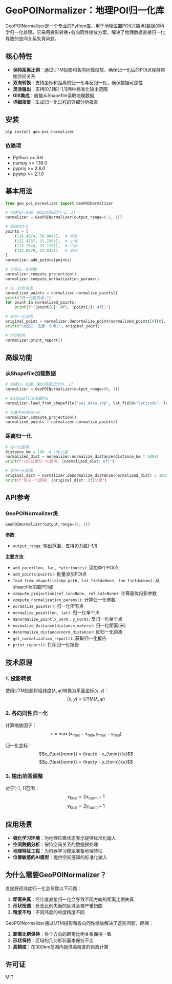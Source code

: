 # GeoPOINormalizer：地理POI归一化库

GeoPOINormalizer是一个专业的Python库，用于地理位置POI(兴趣点)数据的科学归一化处理。它采用投影转换+各向同性缩放方案，解决了地理数据直接归一化导致的空间关系失真问题。

## 核心特性

- **保持距离比例**：通过UTM投影和各向同性缩放，确保归一化后的POI点保持原始空间关系
- **双向转换**：支持坐标和距离的归一化与反归一化，确保数据可逆性
- **灵活输出**：支持[0,1]和[-1,1]两种标准化输出范围
- **GIS集成**：直接从Shapefile读取地理数据
- **详细报告**：生成归一化过程的详细分析报告

## 安装

```bash
pip install geo-poi-normalizer
```

### 依赖项

- Python >= 3.6
- numpy >= 1.18.0
- pyproj >= 2.6.0
- pyshp >= 2.1.0

## 基本用法

```python
from geo_poi_normalizer import GeoPOINormalizer

# 创建归一化器，输出范围设为[-1, 1]
normalizer = GeoPOINormalizer(output_range=(-1, 1))

# 添加POI点
points = [
    (116.4074, 39.9042),  # 北京
    (121.4737, 31.2304),  # 上海
    (113.2644, 23.1291),  # 广州
    (114.0579, 22.5431)   # 深圳
]
normalizer.add_points(points)

# 计算归一化参数
normalizer.compute_projection()
normalizer.compute_normalization_params()

# 归一化所有点
normalized_points = normalizer.normalize_points()
print("归一化后的点:")
for point in normalized_points:
    print(f"({point[0]:.4f}, {point[1]:.4f})")

# 反归一化示例
original_point = normalizer.denormalize_point(normalized_points[0][0], normalized_points[0][1])
print("\n反归一化第一个点:", original_point)

# 打印报告
normalizer.print_report()
```

## 高级功能

### 从Shapefile加载数据

```python
# 创建归一化器，输出范围设为[0, 1]
normalizer = GeoPOINormalizer(output_range=(0, 1))

# 从shapefile加载POI
normalizer.load_from_shapefile("poi_data.shp", lat_field="latitude", lon_field="longitude")

# 计算并应用归一化
normalizer.compute_projection()
normalized_points = normalizer.normalize_points()
```

### 距离归一化

```python
# 归一化距离
distance_km = 100  # 100公里
normalized_dist = normalizer.normalize_distance(distance_km * 1000)
print(f"100公里归一化距离: {normalized_dist:.6f}")

# 反归一化距离
original_dist = normalizer.denormalize_distance(normalized_dist) / 1000
print(f"反归一化距离: {original_dist:.2f}公里")
```

## API参考

### GeoPOINormalizer类

```python
GeoPOINormalizer(output_range=(0, 1))
```

**参数**:
- `output_range`: 输出范围，支持(0,1)或(-1,1)

**主要方法**:

- `add_point(lon, lat, *attributes)`: 添加单个POI点
- `add_points(points)`: 批量添加POI点
- `load_from_shapefile(shp_path, lat_field=None, lon_field=None)`: 从shapefile加载POI点
- `compute_projection(ref_lon=None, ref_lat=None)`: 计算最优投影参数
- `compute_normalization_params()`: 计算归一化参数
- `normalize_points()`: 归一化所有点
- `normalize_point(lon, lat)`: 归一化单个点
- `denormalize_point(x_norm, y_norm)`: 反归一化单个点
- `normalize_distance(distance_meters)`: 归一化距离(米)
- `denormalize_distance(norm_distance)`: 反归一化距离
- `get_normalization_report()`: 获取归一化报告
- `print_report()`: 打印归一化报告

## 技术原理

### 1. 投影转换
使用UTM投影将经纬度$(λ, φ)$转换为平面坐标$(x, y)$：
$$(x, y) = \text{UTM}(λ, φ)$$

### 2. 各向同性归一化
计算缩放因子：
$$s = \max(x_{\max} - x_{\min}, y_{\max} - y_{\min})$$

归一化坐标：
$$x_{\text{norm}} = \frac{x - x_{\min}}{s}$$
$$y_{\text{norm}} = \frac{y - y_{\min}}{s}$$

### 3. 输出范围调整
对于[-1, 1]范围：
$$x_{\text{final}} = 2x_{\text{norm}} - 1$$
$$y_{\text{final}} = 2y_{\text{norm}} - 1$$

## 应用场景

- **强化学习环境**：为地理位置状态表示提供标准化输入
- **空间数据分析**：保持空间关系的数据预处理
- **地理特征工程**：为机器学习模型准备地理特征
- **位置敏感的AI模型**：提供空间感知的标准化输入

## 为什么需要GeoPOINormalizer？

直接将经纬度归一化会导致以下问题：

1. **距离失真**：经纬度直接归一化会导致不同方向的距离比例失真
2. **形状扭曲**：长宽比例失衡的区域会被严重扭曲
3. **精度不均**：不同纬度的经度精度不同

GeoPOINormalizer通过UTM投影和各向同性缩放解决了这些问题，确保：

1. **距离比例保持**：各个方向的距离比例关系保持一致
2. **形状保持**：区域的几何形状基本保持不变
3. **高精度**：在300km范围内提供高精度的距离计算

## 许可证

MIT
